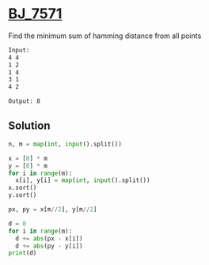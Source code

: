 # [BJ_7571](https://acmicpc.net/problem/7571)

Find the minimum sum of hamming distance from all points

```txt
Input:
4 4
1 2
1 4
3 1
4 2

Output: 8
```

## Solution

```py
n, m = map(int, input().split())

x = [0] * m
y = [0] * m
for i in range(m):
  x[i], y[i] = map(int, input().split())
x.sort()
y.sort()

px, py = x[m//2], y[m//2]

d = 0
for i in range(m):
  d += abs(px - x[i])
  d += abs(py - y[i])
print(d)
```
